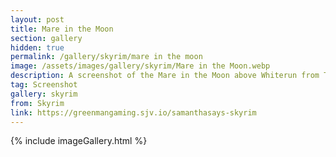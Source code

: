 ```yaml
---
layout: post
title: Mare in the Moon
section: gallery
hidden: true
permalink: /gallery/skyrim/mare in the moon
image: /assets/images/gallery/skyrim/Mare in the Moon.webp
description: A screenshot of the Mare in the Moon above Whiterun from The Elder Scrolls V&#58; Skyrim, taken by Samantha Says.
tag: Screenshot
gallery: skyrim
from: Skyrim
link: https://greenmangaming.sjv.io/samanthasays-skyrim
---
```

{% include imageGallery.html %}
